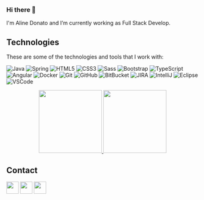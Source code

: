 
### Hi there 👋

I'm Aline Donato and I’m currently working as Full Stack Develop.
<br>

## Technologies

These are some of the technologies and tools that I work with:

![Java](https://img.shields.io/badge/-Java-007396?style=flat-square&logo=java)
![Spring](https://img.shields.io/badge/-Spring-6DB33F?style=flat-square&logo=spring&logoColor=white)
![HTML5](https://img.shields.io/badge/-HTML5-E34F26?style=flat-square&logo=html5&logoColor=white)
![CSS3](https://img.shields.io/badge/-CSS3-1572B6?style=flat-square&logo=css3)
![Sass](https://img.shields.io/badge/-Sass-CC6699?style=flat-square&logo=sass&logoColor=white)
![Bootstrap](https://img.shields.io/badge/-Bootstrap-563D7C?style=flat-square&logo=bootstrap)
![TypeScript](https://img.shields.io/badge/-TypeScript-007ACC?style=flat-square&logo=typescript)
![Angular](https://img.shields.io/badge/-Angular-DD0031?style=flat-square&logo=angular)
![Docker](https://img.shields.io/badge/-Docker-2496ED?style=flat-square&logo=docker&logoColor=white)
![Git](https://img.shields.io/badge/-Git-black?style=flat-square&logo=git)
![GitHub](https://img.shields.io/badge/-GitHub-181717?style=flat-square&logo=github)
![BitBucket](https://img.shields.io/badge/-BitBucket-darkblue?style=flat-square&logo=bitbucket)
![JIRA](https://img.shields.io/badge/-JIRA-0052CC?style=flat-square&logo=jira)
![IntelliJ](https://img.shields.io/badge/-IntelliJ%20IDEA-black?style=flat-square&logo=intellij-idea&logoColor=white)
![Eclipse](https://img.shields.io/badge/-Eclipse-2C2255?style=flat-square&logo=eclipse&logoColor=white)
![VSCode](https://img.shields.io/badge/-VSCode-007ACC?style=flat-square&logo=visual-studio-code&logoColor=white)

<p align="center">
<a href="https://github.com/enilapb">
  <img height="165em" src="https://github-readme-stats.vercel.app/api?username=enilapb&theme=buefy&show_icons=true&include_all_commits=true&count_private=true" />
  <img height="165em" src="https://github-readme-stats.vercel.app/api/top-langs/?username=enilapb&theme=buefy&layout=compact&langs_count=8" />
</a>
</p>

## Contact

<p align='center'>
  
<a href="https://twitter.com/enilapb"><img height="32" src="https://img.shields.io/twitter/follow/enilapb?style=social"></a>
<a href="https://www.linkedin.com/in/alinedonato/"><img height="32" src="https://github.com/mateustoin/mateustoin/blob/master/img/linkedin.png?raw=true"></a>
<a href="mailto:enilapb@gmail.com"><img height="32" src="https://github.com/mateustoin/mateustoin/blob/master/img/email.png?raw=true"></a>

</p>

